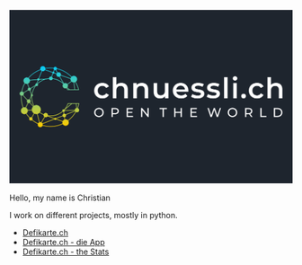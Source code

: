 <!--
**chnuessli/chnuessli** is a ✨ _special_ ✨ repository because its `README.md` (this file) appears on your GitHub profile.

-->
![logo.png](logo.png)

Hello, my name is Christian

I work on different projects, mostly in python.

- [Defikarte.ch](https://defikarte.ch)
- [Defikarte.ch - die App](https://github.com/chnuessli/defikarte.ch-app)
- [Defikarte.ch - the Stats](https://stats.defikarte.ch)
